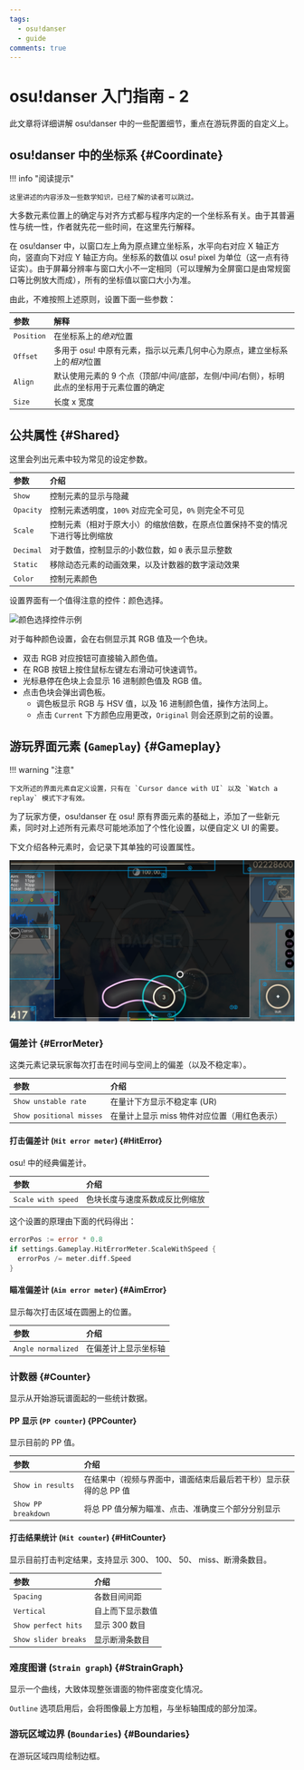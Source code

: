 ```yaml
---
tags:
  - osu!danser
  - guide
comments: true
---
```


# osu!danser 入门指南 - 2

此文章将详细讲解 osu!danser 中的一些配置细节，重点在游玩界面的自定义上。

## osu!danser 中的坐标系 {#Coordinate}

!!! info "阅读提示"

    这里讲述的内容涉及一些数学知识，已经了解的读者可以跳过。

大多数元素位置上的确定与对齐方式都与程序内定的一个坐标系有关。由于其普遍性与统一性，作者就先花一些时间，在这里先行解释。

在 osu!danser 中，以窗口左上角为原点建立坐标系，水平向右对应 X 轴正方向，竖直向下对应 Y 轴正方向。坐标系的数值以 osu! pixel 为单位（这一点有待证实）。由于屏幕分辨率与窗口大小不一定相同（可以理解为全屏窗口是由常规窗口等比例放大而成），所有的坐标值以窗口大小为准。

由此，不难按照上述原则，设置下面一些参数：

| 参数 | 解释 |
| :-- | :-- |
| `Position` | 在坐标系上的*绝对*位置 |
| `Offset` | 多用于 osu! 中原有元素，指示以元素几何中心为原点，建立坐标系上的*相对*位置 |
| `Align` | 默认使用元素的 9 个点（顶部/中间/底部，左侧/中间/右侧），标明此点的坐标用于元素位置的确定 |
| `Size` | 长度 x 宽度 |

## 公共属性 {#Shared}

这里会列出元素中较为常见的设定参数。

| 参数 | 介绍 |
| :-- | :-- |
| `Show` | 控制元素的显示与隐藏 |
| `Opacity` | 控制元素透明度，`100%` 对应完全可见，`0%` 则完全不可见 |
| `Scale` | 控制元素（相对于原大小）的缩放倍数，在原点位置保持不变的情况下进行等比例缩放 |
| `Decimal` | 对于数值，控制显示的小数位数，如 `0` 表示显示整数 |
| `Static` | 移除动态元素的动画效果，以及计数器的数字滚动效果 |
| `Color` | 控制元素颜色 |

设置界面有一个值得注意的控件：颜色选择。

![颜色选择控件示例](img/color-choice.gif)

对于每种颜色设置，会在右侧显示其 RGB 值及一个色块。

- 双击 RGB 对应按钮可直接输入颜色值。
- 在 RGB 按钮上按住鼠标左键左右滑动可快速调节。
- 光标悬停在色块上会显示 16 进制颜色值及 RGB 值。
- 点击色块会弹出调色板。
  - 调色板显示 RGB 与 HSV 值，以及 16 进制颜色值，操作方法同上。
  - 点击 `Current` 下方颜色应用更改，`Original` 则会还原到之前的设置。

## 游玩界面元素 (`Gameplay`) {#Gameplay}

!!! warning "注意"

    下文所述的界面元素自定义设置，只有在 `Cursor dance with UI` 以及 `Watch a replay` 模式下才有效。

为了玩家方便，osu!danser 在 osu! 原有界面元素的基础上，添加了一些新元素，同时对上述所有元素尽可能地添加了个性化设置，以便自定义 UI 的需要。

下文介绍各种元素时，会记录下其单独的可设置属性。

![游玩界面展示](img/ui-example.png)

### 偏差计 {#ErrorMeter}

这类元素记录玩家每次打击在时间与空间上的偏差（以及不稳定率）。

| 参数 | 介绍 |
| :-- | :-- |
| `Show unstable rate` | 在量计下方显示不稳定率 (UR) |
| `Show positional misses` | 在量计上显示 miss 物件对应位置（用红色表示） |

#### 打击偏差计 (`Hit error meter`) {#HitError}

osu! 中的经典偏差计。

| 参数 | 介绍 |
| :-- | :-- |
| `Scale with speed` | 色块长度与速度系数成反比例缩放 |

这个设置的原理由下面的代码得出：

```go
errorPos := error * 0.8
if settings.Gameplay.HitErrorMeter.ScaleWithSpeed {
  errorPos /= meter.diff.Speed
}
```

#### 瞄准偏差计 (`Aim error meter`) {#AimError}

显示每次打击区域在圆圈上的位置。

| 参数 | 介绍 |
| :-- | :-- |
| `Angle normalized` | 在偏差计上显示坐标轴 |

### 计数器 {#Counter}

显示从开始游玩谱面起的一些统计数据。

#### PP 显示 (`PP counter`) {PPCounter}

显示目前的 PP 值。

| 参数 | 介绍 |
| :-- | :-- |
| `Show in results` | 在结果中（视频与界面中，谱面结束后最后若干秒）显示获得的总 PP 值 |
| `Show PP breakdown` | 将总 PP 值分解为瞄准、点击、准确度三个部分分别显示 |

#### 打击结果统计 (`Hit counter`) {#HitCounter}

显示目前打击判定结果，支持显示 300、 100、 50、 miss、断滑条数目。

| 参数 | 介绍 |
| :-- | :-- |
| `Spacing` | 各数目间间距 |
| `Vertical` | 自上而下显示数值 |
| `Show perfect hits` | 显示 300 数目 |
| `Show slider breaks` | 显示断滑条数目 |

### 难度图谱 (`Strain graph`) {#StrainGraph}

显示一个曲线，大致体现整张谱面的物件密度变化情况。

`Outline` 选项启用后，会将图像最上方加粗，与坐标轴围成的部分加深。

### 游玩区域边界 (`Boundaries`) {#Boundaries}

在游玩区域四周绘制边框。
